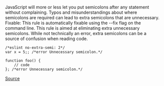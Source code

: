 JavaScript will more or less let you put semicolons after any statement without complaining. Typos and misunderstandings about where semicolons are required can lead to extra semicolons that are unnecessary.
Fixable: This rule is automatically fixable using the --fix flag on the command line.
This rule is aimed at eliminating extra unnecessary semicolons. While not technically an error, extra semicolons can be a source of confusion when reading code.

```
/*eslint no-extra-semi: 2*/
var x = 5;; /*error Unnecessary semicolon.*/

function foo() {
	// code
}; /*error Unnecessary semicolon.*/
```

[Source](http://eslint.org/docs/rules/no-extra-semi)
